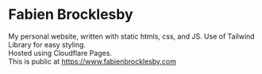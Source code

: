 # Fabien Brocklesby
My personal website, written with static htmls, css, and JS. Use of Tailwind Library for easy styling. <br />
Hosted using Cloudflare Pages. <br />
This is public at https://www.fabienbrocklesby.com
